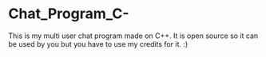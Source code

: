 # Chat_Program_C-
This is my multi user chat program made on C++. It is open source so it can be used by you but you have to use my credits for it. :)
